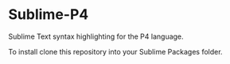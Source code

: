# Sublime-P4
Sublime Text syntax highlighting for the P4 language.

To install clone this repository into your Sublime Packages folder.
